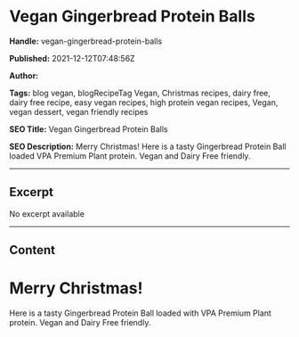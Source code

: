# Vegan Gingerbread Protein Balls

**Handle:** vegan-gingerbread-protein-balls

**Published:** 2021-12-12T07:48:56Z

**Author:**  

**Tags:** blog vegan, blogRecipeTag Vegan, Christmas recipes, dairy free, dairy free recipe, easy vegan recipes, high protein vegan recipes, Vegan, vegan dessert, vegan friendly recipes

**SEO Title:** Vegan Gingerbread Protein Balls

**SEO Description:** Merry Christmas! Here is a tasty Gingerbread Protein Ball loaded VPA Premium Plant protein. Vegan and Dairy Free friendly.

---

## Excerpt

No excerpt available

---

## Content

# Merry Christmas!

Here is a tasty Gingerbread Protein Ball loaded with VPA Premium Plant protein. Vegan and Dairy Free friendly.

